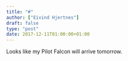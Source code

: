 ```yaml
---
title: "#"
author: ["Eivind Hjertnes"]
draft: false
type: "post"
date: 2017-12-11T01:00:00+01:00
---
```


Looks like my Pilot Falcon will arrive tomorrow.
